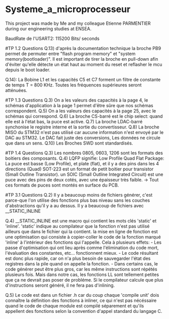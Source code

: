 # Systeme_a_microprocesseur
This project was made by Me and my colleague Etienne PARMENTIER during our engineering studies at ENSEA.

BaudRate de l'USART2: 115200 Bits/ seconds

#TP 1.2 Questions
Q.13)
d'après la documentation technique la broche PB9 permet de permuter entre "flash program memory" et "system memory(bootloader)".
Il est important de tirer la broche en pull-down afin d'éviter qu'elle détecte un état haut au moment du reset et reflasher le mcu depuis le boot loader.

Q.14): La Bobine L1 et les capacités C5 et C7 forment un filtre de constante de temps T = 800 KHz.
Toutes les fréquences supérieures seront atténuées.

#TP 1.3 Questions
Q.3) On a les valeurs des capacités à la page 4, le schémas d'application à la page 1 permet d'être sûre que nos schémas correspondent.
Q.5) On a les valeurs des capacités à la page 25, avec le schémas qui correspond.
Q.6) La broche CS-barré est le chip select: quand elle est à l'état bas, la puce est active.
Q.7) La broche LDAC-barré synchonise le registre interne et la sortie du convertisseur.
Q.8) La broche MISO du STM32 n'est pas utilisé car aucune information n'est envoyé par le DAC au STM32. Le DAC fait juste des conversions,
Les données ne circule que dans un sens.
Q.10) Les Broches SWD sont standardisés.

#TP 1.4 Questions
Q.3) Les nombres 0805, 0603, 1206 sont les formats des boitiers des composants.
Q.4) LQFP signifie: Low Profile Quad Flat Package: La puce est basse (Low Profile), et plate (flat), et il y a des pins dans les 4 directions (Quad)
SOT-223 est un format de petit boitier pour transistor (Small Outline Transistor).
un SOIC (Small Outline Integrated Circuit) est une puce avec des pins de deux cotés, avec une épaisseur très faible.
-> Tout ces formats de puces sont montés en surface du PCB.

#TP 3.1 Questions
Q.2) Il y a beaucoup moins de fichiers générer, c'est parce-que l'on utilise des fonctions plus bas niveau sans les couches d'abstractions qu'il y a au
dessus.
Il y a beaucoup de fichiers avec __STATIC_INLINE

Q.4) __STATIC_INLINE est une macro qui contient les mots clés 'static' et 'inline'.
'static' indique au compilateur que la fonction n'est pas utilisé ailleurs que dans le fichier qui la contient.
la mise en ligne de fonction est une optimisation qui consiste à copier-coller le code de la fonction marqué 'inline'
à l'intérieur des fonctions qui l'appelle. Cela à plusieurs effets:
    - Les passe d'optimisation qui ont lieu après comme l'élimination du code mort, l'évaluation des constantes, etc... fonctionnent mieux.
    - Le code résultant est donc plus rapide, car on n'a plus besoin de sauvegarder l'état des registres dans la pile quand on appelle la fonction.
    - Dans certains cas, le code générer peut être plus gros, car les même instructions sont répétés plusieurs fois. Mais dans notre cas, les fonctions LL
    sont tellement petites que ça ne devrait pas poser de probléme. Si le compilateur calcule que plus d'instructions seront généré, il ne fera pas d'inlining.

Q.5) Le code est dans un fichier .h car du coup chaque 'compile unit' dois connaître la définition des fonctions à inliner, ce qui n'est pas nécéssaire
quand le code de chaque module est compilé séparement et qu'ils appellent des fonctions selon la convention d'appel standard du langage C.
